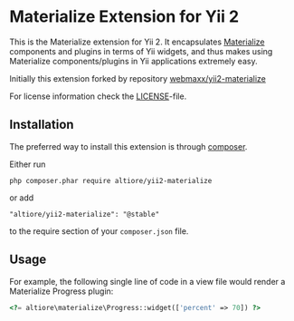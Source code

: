 Materialize Extension for Yii 2
===============================

This is the Materialize extension for Yii 2. It encapsulates [Materialize](http://materializecss.com/) components
and plugins in terms of Yii widgets, and thus makes using Materialize components/plugins
in Yii applications extremely easy.

Initially this extension forked by repository [webmaxx/yii2-materialize](https://github.com/webmaxx/yii2-materialize)

For license information check the [LICENSE](LICENSE.md)-file.

Installation
------------

The preferred way to install this extension is through [composer](http://getcomposer.org/download/).

Either run

```
php composer.phar require altiore/yii2-materialize
```

or add

```
"altiore/yii2-materialize": "@stable"
```

to the require section of your `composer.json` file.

Usage
----

For example, the following
single line of code in a view file would render a Materialize Progress plugin:

```php
<?= altiore\materialize\Progress::widget(['percent' => 70]) ?>
```
